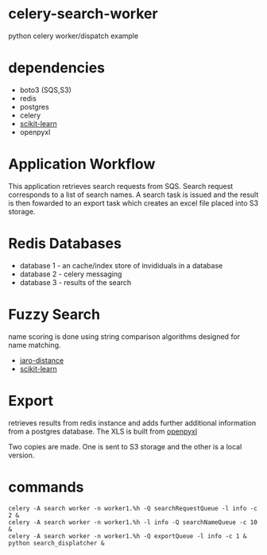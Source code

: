 # celery-search-worker
python celery worker/dispatch example

# dependencies

* boto3 (SQS,S3)
* redis
* postgres
* celery
* [scikit-learn](http://scikit-learn.org/stable/)
* openpyxl

# Application Workflow
This application retrieves search requests from SQS. Search request corresponds to a list of search names. A search task is 
issued and the result is then fowarded to an export task which creates an excel file placed into S3 storage.

# Redis Databases
* database 1 - an cache/index store of invididuals in a database
* database 2 - celery messaging
* database 3 - results of the search

# Fuzzy Search
name scoring is done using string comparison algorithms designed for name matching. 

* [jaro-distance](https://pypi.python.org/pypi/jellyfish)
* [scikit-learn](http://scikit-learn.org/stable/)
  
# Export

retrieves results from redis instance and adds further additional information from a postgres database.
The XLS is built from [openpyxl](https://bitbucket.org/openpyxl/openpyxl/src)
 
 Two copies are made. One is sent to S3 storage and the other is a local version.

# commands
    celery -A search worker -n worker1.%h -Q searchRequestQueue -l info -c 2 &
    celery -A search worker -n worker1.%h -l info -Q searchNameQueue -c 10 &
    celery -A search worker -n worker1.%h -Q exportQueue -l info -c 1 &
    python search_displatcher &
